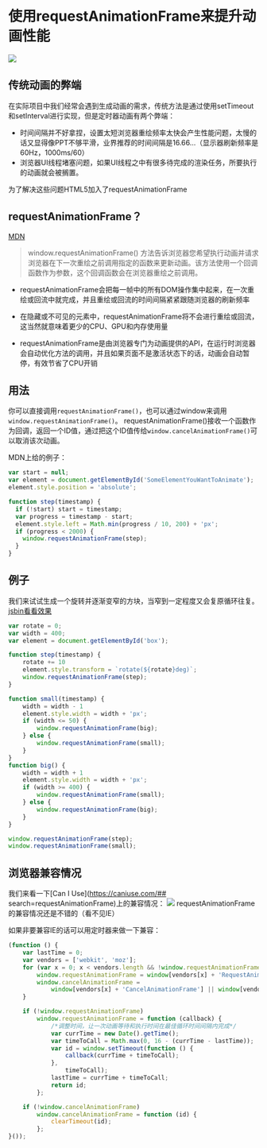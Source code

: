 # 使用requestAnimationFrame来提升动画性能

![](https://user-gold-cdn.xitu.io/2018/5/20/1637ddf84e9110d6?w=550&h=365&f=jpeg&s=59063)

##  传统动画的弊端
在实际项目中我们经常会遇到生成动画的需求，传统方法是通过使用setTimeout和setInterval进行实现，但是定时器动画有两个弊端：

- 时间间隔并不好拿捏，设置太短浏览器重绘频率太快会产生性能问题，太慢的话又显得像PPT不够平滑，业界推荐的时间间隔是16.66...（显示器刷新频率是60Hz，1000ms/60）
- 浏览器UI线程堵塞问题，如果UI线程之中有很多待完成的渲染任务，所要执行的动画就会被搁置。

为了解决这些问题HTML5加入了requestAnimationFrame


##  requestAnimationFrame？
[MDN](https://developer.mozilla.org/zh-CN/docs/Web/API/Window/requestAnimationFrame)
>window.requestAnimationFrame() 方法告诉浏览器您希望执行动画并请求浏览器在下一次重绘之前调用指定的函数来更新动画。该方法使用一个回调函数作为参数，这个回调函数会在浏览器重绘之前调用。

- requestAnimationFrame会把每一帧中的所有DOM操作集中起来，在一次重绘或回流中就完成，并且重绘或回流的时间间隔紧紧跟随浏览器的刷新频率

- 在隐藏或不可见的元素中，requestAnimationFrame将不会进行重绘或回流，这当然就意味着更少的CPU、GPU和内存使用量

- requestAnimationFrame是由浏览器专门为动画提供的API，在运行时浏览器会自动优化方法的调用，并且如果页面不是激活状态下的话，动画会自动暂停，有效节省了CPU开销

##  用法
你可以直接调用`requestAnimationFrame()`，也可以通过window来调用`window.requestAnimationFrame()`。
requestAnimationFrame()接收一个函数作为回调，返回一个ID值，通过把这个ID值传给`window.cancelAnimationFrame()`可以取消该次动画。

MDN上给的例子：
```js
var start = null;
var element = document.getElementById('SomeElementYouWantToAnimate');
element.style.position = 'absolute';

function step(timestamp) {
  if (!start) start = timestamp;
  var progress = timestamp - start;
  element.style.left = Math.min(progress / 10, 200) + 'px';
  if (progress < 2000) {
    window.requestAnimationFrame(step);
  }
}
```
##  例子
我们来试试生成一个旋转并逐渐变窄的方块，当窄到一定程度又会复原循环往复。
[jsbin看看效果](http://jsbin.com/xeferik/3/edit?js,output)
```js
var rotate = 0;
var width = 400;
var element = document.getElementById('box');

function step(timestamp) {
    rotate += 10
    element.style.transform = `rotate(${rotate}deg)`;
    window.requestAnimationFrame(step);
}

function small(timestamp) {
    width = width - 1
    element.style.width = width + 'px';
    if (width <= 50) {
        window.requestAnimationFrame(big);
    } else {
        window.requestAnimationFrame(small);
    }
}
function big() {
    width = width + 1
    element.style.width = width + 'px';
    if (width >= 400) {
        window.requestAnimationFrame(small);
    } else {
        window.requestAnimationFrame(big);
    }
}

window.requestAnimationFrame(step);
window.requestAnimationFrame(small);
```
##  浏览器兼容情况
我们来看一下[Can I Use](https://caniuse.com/## search=requestAnimationFrame)上的兼容情况：
![](https://user-gold-cdn.xitu.io/2018/5/20/1637d6be4df448ce?w=1718&h=781&f=png&s=80112)
requestAnimationFrame的兼容情况还是不错的（看不见IE）

如果非要兼容IE的话可以用定时器来做一下兼容：
```js
(function () {
    var lastTime = 0;
    var vendors = ['webkit', 'moz'];
    for (var x = 0; x < vendors.length && !window.requestAnimationFrame; ++x) {
        window.requestAnimationFrame = window[vendors[x] + 'RequestAnimationFrame'];
        window.cancelAnimationFrame =
            window[vendors[x] + 'CancelAnimationFrame'] || window[vendors[x] + 'CancelRequestAnimationFrame'];
    }

    if (!window.requestAnimationFrame)
        window.requestAnimationFrame = function (callback) {
            /*调整时间，让一次动画等待和执行时间在最佳循环时间间隔内完成*/
            var currTime = new Date().getTime();
            var timeToCall = Math.max(0, 16 - (currTime - lastTime));
            var id = window.setTimeout(function () {
                callback(currTime + timeToCall);
            },
                timeToCall);
            lastTime = currTime + timeToCall;
            return id;
        };

    if (!window.cancelAnimationFrame)
        window.cancelAnimationFrame = function (id) {
            clearTimeout(id);
        };
}());
```